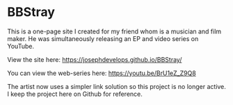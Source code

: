 # BBStray

This is a one-page site I created for my friend whom is a musician and film maker. He was simultaneously releasing an EP and video series on YouTube. 

View the site here: https://josephdevelops.github.io/BBStray/

You can view the web-series here: https://youtu.be/BrU1eZ_Z9Q8

The artist now uses a simpler link solution so this project is no longer active. I keep the project here on Github for reference.

